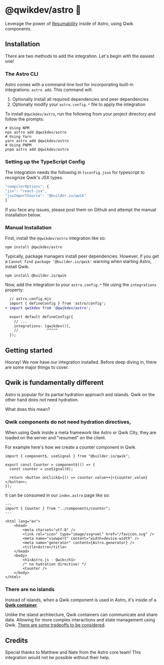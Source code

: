# @qwikdev/astro 💜

Leverage the power of [Resumability](https://qwik.builder.io/docs/concepts/resumable/#resumable-vs-hydration) inside of Astro, using Qwik components.

## Installation

There are two methods to add the integration. Let's begin with the easiest one!

### The Astro CLI

Astro comes with a command-line tool for incorporating built-in integrations: `astro add`. This command will:

1. Optionally install all required dependencies and peer dependencies
2. Optionally modify your `astro.config.*` file to apply the integration

To install `@qwikdev/astro`, run the following from your project directory and follow the prompts:

```
# Using NPM
npx astro add @qwikdev/astro
# Using Yarn
yarn astro add @qwikdev/astro
# Using PNPM
pnpm astro add @qwikdev/astro
```

### Setting up the TypeScript Config

The integration needs the following in `tsconfig.json` for typescript to recognize Qwik's JSX types.

```ts
"compilerOptions": {
"jsx": "react-jsx",
"jsxImportSource": "@builder.io/qwik"
}
```

If you face any issues, please post them on Github and attempt the manual installation below.

### Manual Installation

First, install the `@qwikdev/astro` integration like so:

```
npm install @qwikdev/astro
```

Typically, package managers install peer dependencies. However, if you get a `Cannot find package '@builder.io/qwik'` warning when starting Astro, install Qwik.

```
npm install @builder.io/qwik
```

Now, add the integration to your `astro.config.*` file using the `integrations` property:

```diff lang="js" "qwikdev()"
  // astro.config.mjs
  import { defineConfig } from 'astro/config';
+ import qwikdev from '@qwikdev/astro';

  export default defineConfig({
    // ...
    integrations: [qwikdev()],
    //             ^^^^^
  });
```

## Getting started

Hooray! We now have our integration installed. Before deep diving in, there are some major things to cover.

## Qwik is fundamentally different

Astro is popular for its partial hydration approach and islands. Qwik on the other hand does not need hydration.

What does this mean?

### Qwik components **do not need hydration directives**,

When using Qwik inside a meta framework like Astro or Qwik City, they are loaded on the server and "resumed" on the client.

For example here's how we create a counter component in Qwik.

```tsx
import { component$, useSignal } from "@builder.io/qwik";

export const Counter = component$(() => {
  const counter = useSignal(0);

  return <button onClick$={() => counter.value++}>{counter.value}</button>;
});
```

It can be consumed in our `index.astro` page like so:

```tsx
---
import { Counter } from "../components/counter";
---

<html lang="en">
	<head>
		<meta charset="utf-8" />
		<link rel="icon" type="image/svg+xml" href="/favicon.svg" />
		<meta name="viewport" content="width=device-width" />
		<meta name="generator" content={Astro.generator} />
		<title>Astro</title>
	</head>
	<body>
		<h1>Astro.js - Qwik</h1>
        /* no hydration directive! */
		<Counter />
	</body>
</html>
```

### There are no islands

Instead of islands, when a Qwik component is used in Astro, it's inside of a **[Qwik container](https://qwik.builder.io/docs/advanced/containers/#containers)**.

Unlike the island architecture, Qwik containers can communicate and share data. Allowing for more complex interactions and state management using Qwik. [There are some tradeoffs to be considered](https://qwik.builder.io/docs/advanced/containers/#containers-vs-components).

## Credits

Special thanks to Matthew and Nate from the Astro core team! This integration would not be possible without their help.
